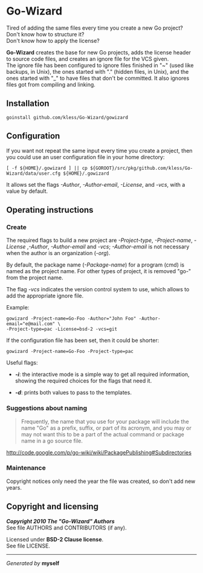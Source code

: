 Go-Wizard
=========

Tired of adding the same files every time you create a new Go project?  
Don't know how to structure it?  
Don't know how to apply the license?

**Go-Wizard** creates the base for new Go projects, adds the license header
to source code files, and creates an ignore file for the VCS given.  
The ignore file has been configured to ignore files finished in "~" (used like
backups, in Unix), the ones started with "." (hidden files, in Unix), and the
ones started with "_" to have files that don't be committed. It also ignores
files got from compiling and linking.


## Installation

	goinstall github.com/kless/Go-Wizard/gowizard


## Configuration

If you want not repeat the same input every time you create a project, then you
could use an user configuration file in your home directory:

	[ -f ${HOME}/.gowizard ] || cp ${GOROOT}/src/pkg/github.com/kless/Go-Wizard/data/user.cfg ${HOME}/.gowizard

It allows set the flags *-Author*, *-Author-email*, *-License*, and *-vcs*,
with a value by default.


## Operating instructions

### Create

The required flags to build a new project are *-Project-type*, *-Project-name*,
*-License* ,*-Author*, *-Author-email* and *-vcs*; *-Author-email* is not
necessary when the author is an organization (*-org*).

By default, the package name (*-Package-name*) for a program (cmd) is named as
the project name. For other types of project, it is removed "go-" from the
project name.

The flag *-vcs* indicates the version control system to use, which allows to add
the appropriate ignore file.

Example:

	gowizard -Project-name=Go-Foo -Author="John Foo" -Author-email="e@mail.com" \
	-Project-type=pac -License=bsd-2 -vcs=git

If the configuration file has been set, then it could be shorter:

	gowizard -Project-name=Go-Foo -Project-type=pac

Useful flags:

+ ***-i***: the interactive mode is a simple way to get all required
information, showing the required choices for the flags that need it.

+ ***-d***: prints both values to pass to the templates.

### Suggestions about naming

> Frequently, the name that you use for your package will include the name "Go"
as a prefix, suffix, or part of its acronym, and you may or may not want this
to be a part of the actual command or package name in a go source file.

http://code.google.com/p/go-wiki/wiki/PackagePublishing#Subdirectories

### Maintenance

Copyright notices only need the year the file was created, so don't add new
years.


## Copyright and licensing

***Copyright 2010  The "Go-Wizard" Authors***  
See file AUTHORS and CONTRIBUTORS (if any).

Licensed under **BSD-2 Clause license**.  
See file LICENSE.


* * *
*Generated by* **myself**

